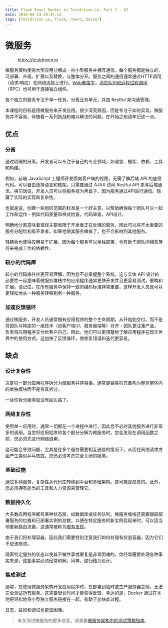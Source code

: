 ```yaml
---
title: Flask React Docker in Testdriven.io: Part I - 02
date: 2018-08-23 20:47:14
tags: [Testdriven.io, flask, react, docker]
---
```


# 微服务

> https://testdriven.io

微服务架构使得大型应用分解成一些小型服务并相互通信。每个服务都是独立的，可部署、升级、扩展以及替换，与整体分开。服务之间的通信通常通过HTTP调用（请求/响应）在网络连接上进行。[Web套接字](https://en.wikipedia.org/wiki/WebSocket)，[消息队列和远程过程调用](https://en.wikipedia.org/wiki/Remote_procedure_call)（RPC）也可用于连接独立组件。

每个独立的服务专注于单一任务，分离业务单元，并由 Restful 来沟通管理。

本课程的目标是用微服务来开发应用。很少深究原因，而是专注于如何实现。微服务并不容易，伴随着一系列挑战和难以解决的问题。在开始之前请牢记这一点。

<!-- more -->

## 优点
### 分离
通过明确的分离，开发者可以专注于自己的专业领域，如语言、框架、依赖、工具和构建。

例如，前端 JavaScript 工程师开发面向客户端的视图，无需了解后端 API 的底层代码。可以自由选择语言和框架，只需要通过 AJAX 访问 Restful API 来与后端通讯。换句话说，开发人员可以将服务视为黑盒子，因为服务通过API进行通信。隐藏了实际的实现和复杂性。

也就是说，创建一些组织范围的标准是一个好主意，以帮助确保每个团队可以一起工作和运作 - 例如代码质量和样式检查，代码审查，API设计。

明确地分离意味着错误主要局限于开发者正在处理的服务。因此可以将不太重要的服务分配给初级开发者，如果他使其服务瘫痪了，也不会影响到其他服务。

轻耦合也使得应用易于扩展，因为每个服务可以单独部署。也有助于团队间相互等待来完成工作的依赖性。

### 较小的代码库
较小的代码库往往更容易理解，因为您不必掌握整个系统。这与实体 API 设计的必要性一起意味着微服务堆栈中的应用程序通常更快开发并且更容易测试，重构和扩展。请记住，在所有服务中保持一致的编码标准非常重要，这样开发人员就可以更轻松地从一种服务转移到另一种服务。

### 加速反馈循环
通过微服务，开发人员通常拥有应用程序的整个生命周期，从开始到交付。而不是将团队与特定的一组技术（如客户端UI，服务器端等）对齐 - 团队更注重产品，负责将应用程序交付给客户自己。因此，他们可以更清楚地了解应用程序在现实世界中的使用方式。这加快了反馈循环，使修复错误和迭代更容易。

## 缺点
### 设计复杂性
决定将一部分应用程序拆分为微服务并非易事。通常更容易将其重构为整体整体内的单独模块而不是将其拆分。

一旦你拆分服务就没有回头路了。
### 网络复杂性
使用单一应用时，通常一切都在一个进程中进行，因此您不必对其他服务进行非常多的调用。当您将应用程序的各个部分分解为微服务时，您会发现在调用函数之前，您必须先进行网络调用。

这可能会导致问题，尤其是在多个服务需要相互通信的情况下，从而在网络请求方面产生类似乒乓效应。您还必须考虑完全关闭的服务。
### 基础设施
通过多种服务，复杂性从代码库转移到平台和基础架构。这可能是昂贵的。此外，您必须拥有适当的工具和人力资源来管理它。
### 数据持久化
大多数应用程序都有某种状态层，如数据库或任务队列。微服务堆栈还需要跟踪部署服务的位置和已部署实例的总数，以便在特定服务的新实例启起来时，可以适当地重新路由流量。这通常被称为[服务发现](https://en.wikipedia.org/wiki/Service_discovery)。


由于我们将处理容器，因此我们需要特别注意我们如何处理有状态容器，因为它们不应该崩溃。

隔离特定服务的状态以使其不被共享或重复是非常困难的。你经常需要处理各种事实来源，这些事实必须经常和解。同样，这归结为设计。
### 集成测试
通常，在使用微服务架构开发应用程序时，在部署到临时或生产服务器之前，无法完全测试所有服务。这需要很长时间才能获得反馈。幸运的是，Docker 通过在本地更轻松地将小型独立服务链接在一起，有助于加快此过程。

日志，监视和调试也更加困难。

> 有关测试微服务的更多信息，请查看[微服务架构中的测试策略指南](https://martinfowler.com/articles/microservice-testing/)。
